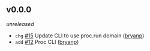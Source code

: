 ## v0.0.0

*unreleased*

  * `chg` [#15](https://github.com/metabahn/proc/pull/15) Update CLI to use proc.run domain ([bryanp](https://github.com/bryanp))
  * `add` [#12](https://github.com/metabahn/proc/pull/12) Proc CLI ([bryanp](https://github.com/bryanp))


